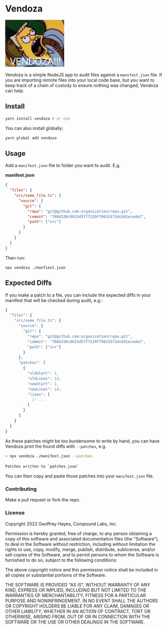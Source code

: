 # Vendoza

![Vendoza](./vendoza.png)

Vendoza is a simple NodeJS app to audit files against a `manifest.json` file. If you are importing remote files into your local code base, but you want to keep track of a chain of custody to ensure nothing was changed, Vendoza can help.

## Install

```sh
yarn install vendoza # or npm
```

You can also install globally:

```sh
yarn global add vendoza
```

## Usage

Add a `manifest.json` file to folder you want to audit. E.g.

**manifest.json**

```json
{
  "files": {
    "src/some_file.ts": {
      "source": {
        "git": {
          "repo": "git@github.com:organization/repo.git",
          "commit": "788d338c9b53d57f7229f79815573dcb91ecede2",
          "path": ["src"]
        }
      }
    }
  }
}
```

Then run:

```
npx vendoza ./manfiest.json
```

## Expected Diffs

If you make a patch to a file, you can include the expected diffs in your manifest that will be checked during audit, e.g.:

```js
{
  "files": {
    "src/some_file.ts": {
      "source": {
        "git": {
          "repo": "git@github.com:organization/repo.git",
          "commit": "788d338c9b53d57f7229f79815573dcb91ecede2",
          "path": ["src"]
        }
      },
      "patches": [
        {
          "oldStart": 1,
          "oldLines": 14,
          "newStart": 1,
          "newLines": 14,
          "lines": [
            // ...
          ]
        }
      ]
    }
  }
}
```

As these patches might be too burdensome to write by hand, you can have Vendoza print the found diffs with `--patches`, e.g.

```sh
> npx vendoza ./manifest.json --patches

Patches written to `patches.json`
```

You can then copy and paste those patches into your `manifest.json` file.

### Contributing

Make a pull request or fork the repo.

### License

Copyright 2022 Geoffrey Hayes, Compound Labs, Inc.

Permission is hereby granted, free of charge, to any person obtaining a copy of this software and associated documentation files (the "Software"), to deal in the Software without restriction, including without limitation the rights to use, copy, modify, merge, publish, distribute, sublicense, and/or sell copies of the Software, and to permit persons to whom the Software is furnished to do so, subject to the following conditions:

The above copyright notice and this permission notice shall be included in all copies or substantial portions of the Software.

THE SOFTWARE IS PROVIDED "AS IS", WITHOUT WARRANTY OF ANY KIND, EXPRESS OR IMPLIED, INCLUDING BUT NOT LIMITED TO THE WARRANTIES OF MERCHANTABILITY, FITNESS FOR A PARTICULAR PURPOSE AND NONINFRINGEMENT. IN NO EVENT SHALL THE AUTHORS OR COPYRIGHT HOLDERS BE LIABLE FOR ANY CLAIM, DAMAGES OR OTHER LIABILITY, WHETHER IN AN ACTION OF CONTRACT, TORT OR OTHERWISE, ARISING FROM, OUT OF OR IN CONNECTION WITH THE SOFTWARE OR THE USE OR OTHER DEALINGS IN THE SOFTWARE.
